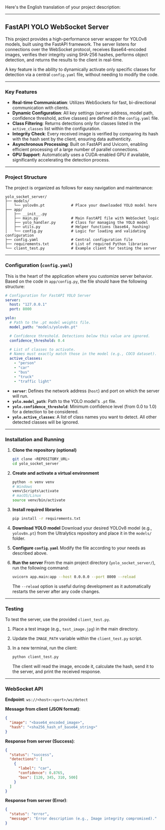 Here's the English translation of your project description:

-----

## FastAPI YOLO WebSocket Server

This project provides a high-performance server wrapper for YOLOv8 models, built using the FastAPI framework. The server listens for connections over the WebSocket protocol, receives Base64-encoded images, verifies their integrity using SHA-256 hashes, performs object detection, and returns the results to the client in real-time.

A key feature is the ability to dynamically activate only specific classes for detection via a central `config.yaml` file, without needing to modify the code.

-----

### Key Features

  * **Real-time Communication**: Utilizes WebSockets for fast, bi-directional communication with clients.
  * **Dynamic Configuration**: All key settings (server address, model path, confidence threshold, active classes) are defined in the `config.yaml` file.
  * **Class Filtering**: Returns detections only for classes listed in the `active_classes` list within the configuration.
  * **Integrity Check**: Every received image is verified by comparing its hash with the hash sent by the client, ensuring data authenticity.
  * **Asynchronous Processing**: Built on FastAPI and Uvicorn, enabling efficient processing of a large number of parallel connections.
  * **GPU Support**: Automatically uses a CUDA-enabled GPU if available, significantly accelerating the detection process.

-----

### Project Structure

The project is organized as follows for easy navigation and maintenance:

```
yolo_socket_server/
├── models/
│   └── yolov8n.pt            # Place your downloaded YOLO model here
├── app/
│   ├── __init__.py
│   ├── main.py               # Main FastAPI file with WebSocket logic
│   ├── yolo_handler.py       # Class for managing the YOLO model
│   ├── utils.py              # Helper functions (base64, hashing)
│   └── config.py             # Logic for loading and validating configuration
├── config.yaml               # Central configuration file
├── requirements.txt          # List of required Python libraries
└── client_test.py            # Example client for testing the server
```

-----

### Configuration (`config.yaml`)

This is the heart of the application where you customize server behavior. Based on the code in `app/config.py`, the file should have the following structure:

```yaml
# Configuration for FastAPI YOLO Server
server:
  host: "127.0.0.1"
  port: 8000

yolo:
  # Path to the .pt model weights file.
  model_path: "models/yolov8n.pt"

  # Confidence threshold. Detections below this value are ignored.
  confidence_threshold: 0.4

  # List of classes to activate.
  # Names must exactly match those in the model (e.g., COCO dataset).
  active_classes:
    - "person"
    - "car"
    - "bus"
    - "truck"
    - "traffic light"
```

  * **`server`**: Defines the network address (`host`) and port on which the server will run.
  * **`yolo.model_path`**: Path to the YOLO model's `.pt` file.
  * **`yolo.confidence_threshold`**: Minimum confidence level (from 0.0 to 1.0) for a detection to be considered.
  * **`yolo.active_classes`**: A list of class names you want to detect. All other detected classes will be ignored.

-----

### Installation and Running

1.  **Clone the repository (optional)**

    ```bash
    git clone <REPOSITORY_URL>
    cd yolo_socket_server
    ```

2.  **Create and activate a virtual environment**

    ```bash
    python -m venv venv
    # Windows
    venv\Scripts\activate
    # macOS/Linux
    source venv/bin/activate
    ```

3.  **Install required libraries**

    ```bash
    pip install -r requirements.txt
    ```

4.  **Download YOLO model**
    Download your desired YOLOv8 model (e.g., `yolov8n.pt`) from the Ultralytics repository and place it in the `models/` folder.

5.  **Configure `config.yaml`**
    Modify the file according to your needs as described above.

6.  **Run the server**
    From the main project directory (`yolo_socket_server/`), run the following command:

    ```bash
    uvicorn app.main:app --host 0.0.0.0 --port 8000 --reload
    ```

    The `--reload` option is useful during development as it automatically restarts the server after any code changes.

-----

### Testing

To test the server, use the provided `client_test.py`.

1.  Place a test image (e.g., `test_image.jpg`) in the main directory.

2.  Update the `IMAGE_PATH` variable within the `client_test.py` script.

3.  In a new terminal, run the client:

    ```bash
    python client_test.py
    ```

    The client will read the image, encode it, calculate the hash, send it to the server, and print the received response.

-----

### WebSocket API

**Endpoint**: `ws://<host>:<port>/ws/detect`

**Message from client (JSON format)**:

```json
{
  "image": "<base64_encoded_image>",
  "hash": "<sha256_hash_of_base64_string>"
}
```

**Response from server (Success)**:

```json
{
  "status": "success",
  "detections": [
    {
      "label": "car",
      "confidence": 0.8765,
      "box": [120, 345, 310, 500]
    }
  ]
}
```

**Response from server (Error)**:

```json
{
  "status": "error",
  "message": "Error description (e.g., Image integrity compromised)."
}
```